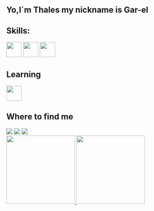 ## Yo,I´m Thales my nickname is Gar-el

## Skills:
<img loading="lazy" src="https://cdn.jsdelivr.net/gh/devicons/devicon@latest/icons/python/python-plain.svg" width="40" height="40"/> <img loading="lazy" src="https://cdn.jsdelivr.net/gh/devicons/devicon@latest/icons/java/java-original.svg" width="40" height="40"/>
<img loading="lazy" src="https://cdn.jsdelivr.net/gh/devicons/devicon@latest/icons/javascript/javascript-original.svg" width="40" height="40"/>

## Learning
<img loading="lazy" src="https://cdn.jsdelivr.net/gh/devicons/devicon@latest/icons/godot/godot-original.svg" width="40" height="40"/>

## Where to find me
<div>
<a href="https://https://www.instagram.com/thales626" target="_blank"><img loading="lazy" src="https://img.shields.io/badge/-Instagram-%23E4405F?style=for-the-badge&logo=instagram&logoColor=white" target="_blank"></a>
<a href = "mailto:contato@seu-usuário-aqui"><img loading="lazy" src="https://img.shields.io/badge/Gmail-D14836?style=for-the-badge&logo=gmail&logoColor=white" target="_blank"></a>
<a href="https://linkedin.com/in/thales-gabriel-27b800306" target="_blank"><img loading="lazy" src="https://img.shields.io/badge/-LinkedIn-%230077B5?style=for-the-badge&logo=linkedin&logoColor=white" target="_blank"></a>   
</div>

<div>
<a href="https://github.com/seu-usuário-aqui">
<img loading="lazy" height="180em" src="https://github-readme-stats.vercel.app/api/top-langs/?username=Thales-Gabriel-Soares-Amorim&layout=compact&langs_count=7&theme=dracula"/>
<img loading="lazy" height="180em" src="https://github-readme-stats.vercel.app/api?username=thales-Gabriel-Soares-Amorim&show_icons=true&theme=dracula&include_all_commits=true&count_private=true"/>
</div>
